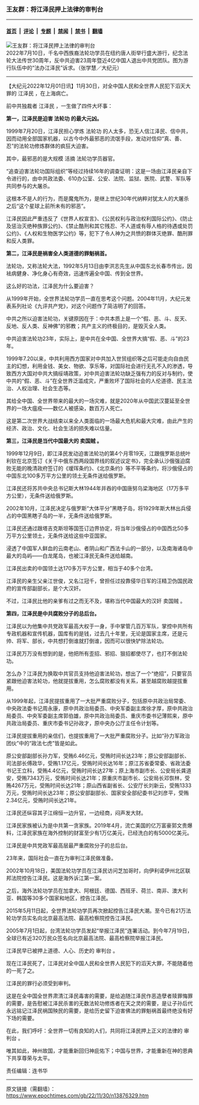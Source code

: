 ### 王友群：将江泽民押上法律的审判台

---

#### [首页](../../../..?n13876329) &nbsp;|&nbsp; [评论](../../../../../epoch-comment?n13876329) &nbsp;|&nbsp; [专题](../../../../../epoch-special?n13876329) &nbsp;|&nbsp; [禁闻](../../../../../epoch-news?n13876329) &nbsp;|&nbsp; [禁书](../../../../../books?n13876329) &nbsp;|&nbsp; [翻墙](https://github.com/gfw-breaker/nogfw/blob/master/README.md?n13876329)


<div><img alt="王友群：将江泽民押上法律的审判台" class="attachment-djy_600_400 size-djy_600_400 wp-post-image" src="https://i.epochtimes.com/assets/uploads/2022/12/id13876331-BGZ20836-600x400.jpg"/>
<div class="caption">
 2022年7月10日，千名中西族裔法轮功学员在纽约唐人街举行盛大游行，纪念法轮大法传世30周年，反中共迫害23周年暨近4亿中国人退出中共党团队。图为游行队伍中的“法办江泽民”诉求。（张学慧／大纪元）
</div></div><hr/><div class="post_content" id="artbody" itemprop="articleBody">
 <!-- article content begin -->
 <p>
  【大纪元2022年12月01日讯】11月30日，对全中国人民和全世界人民犯下滔天大罪的
  <ok href="https://www.epochtimes.com/gb/tag/%E6%B1%9F%E6%B3%BD%E6%B0%91.html">
   江泽民
  </ok>
  ，在上海病亡。
 </p>
 <p>
  前中共独裁者
  <ok href="https://www.epochtimes.com/gb/tag/%E6%B1%9F%E6%B3%BD%E6%B0%91.html">
   江泽民
  </ok>
  ，一生做了四件大坏事：
 </p>
 <p>
  <strong>
   第一，江泽民是迫害
   <ok href="https://www.epochtimes.com/gb/tag/%E6%B3%95%E8%BD%AE%E5%8A%9F.html">
    法轮功
   </ok>
   的最大元凶。
  </strong>
 </p>
 <p>
  1999年7月20日，江泽民担心学炼
  <ok href="https://www.epochtimes.com/gb/tag/%E6%B3%95%E8%BD%AE%E5%8A%9F.html">
   法轮功
  </ok>
  的人太多，恐无人信江泽民、信中共，因而动用全部国家机器，以古今中外最邪恶的流氓手段，发动对信仰“真、善、忍”的法轮功修炼群体的疯狂大迫害。
 </p>
 <p>
  其中，最邪恶的是大规模
  <ok href="https://www.epochtimes.com/gb/tag/%E6%B4%BB%E6%91%98.html">
   活摘
  </ok>
  法轮功学员器官。
 </p>
 <p>
  “追查迫害法轮功国际组织”等经过持续16年的调查证明：这是一场由江泽民亲自下令进行的，由中共政法委、610办公室、公安、法院、监狱、医院、武警、军队等共同参与的大屠杀。
 </p>
 <p>
  这根本不是人的行为，而是魔鬼所为，是继上世纪30年代纳粹对犹太人的大屠杀之后“这个星球上前所未有的邪恶”。
 </p>
 <p>
  江泽民因此严重违反了《世界人权宣言》、《公民权利与政治权利国际公约》、《防止及惩治灭绝种族罪公约》、《禁止酷刑和其它残忍、不人道或有辱人格的待遇或处罚公约》、《人权和生物医学公约》等，犯下了令人神为之共愤的群体灭绝罪、酷刑罪和反人类罪。
 </p>
 <p>
  <strong>
   第二，江泽民是祸害全人类道德的罪魁祸首。
  </strong>
 </p>
 <p>
  法轮功，又称法轮大法，1992年5月13日由李洪志先生从中国东北长春市传出，因袪病健身、净化身心有奇效，迅速传遍全中国、传到全世界。
 </p>
 <p>
  这么好的功法，江泽民为什么要迫害？
 </p>
 <p>
  从1999年开始，全世界法轮功学员一直在思考这个问题。2004年11月，大纪元发表系列社论《九评共产党》，对这个问题作了简洁明了的回答。
 </p>
 <p>
  中共之所以迫害法轮功，关键原因在于：中共本质上是一个“假、恶、斗、反天、反地、反人类、反神佛”的邪教；共产主义的终极目的，是毁灭全人类。
 </p>
 <p>
  中共迫害法轮功23年，实际上，是中共在全中国、全世界大搞“假、恶、斗”的23年。
 </p>
 <p>
  1999年7.20以来，中共利用西方国家对中共加入世贸组织等之后可能走向自由民主的幻想，利用金钱、美女、物欲、享乐等，对国际社会进行无孔不入的渗透，导致西方大国对中共大搞绥靖政策，对中共迫害法轮功缺乏强有力的反对与制约，使中共的“假、恶、斗”在全世界泛滥成灾，严重败坏了国际社会的人伦道德、民主法治、人权治理、社会生态等。
 </p>
 <p>
  其给全中国、全世界带来的最大的一场灾难，就是2020年从中国武汉蔓延至全世界的一场大瘟疫——数亿人被感染，数百万人死亡。
 </p>
 <p>
  这是第二次世界大战结束以来全人类面临的一场最大危机和最大灾难，由此产生的经济、政治、文化、社会生活的损失难以估量。
 </p>
 <p>
  <strong>
   第三，江泽民是当代中国最大的
   <ok href="https://www.epochtimes.com/gb/tag/%E5%8D%96%E5%9B%BD%E8%B4%BC.html">
    卖国贼
   </ok>
   。
  </strong>
 </p>
 <p>
  1999年12月9日，即江泽民发动迫害法轮功的第4个月零19天，江跟俄罗斯总统叶利钦在北京签订《关于中俄东西两段国界线的叙述议定书》，完全承认沙俄强迫腐败无能的晚清政府签订的《瑷珲条约》、《北京条约》等不平等条约，将沙俄侵占的中国东北100多万平方公里的领土无条件送给俄罗斯。
 </p>
 <p>
  江泽民还将苏共中央总书记斯大林1944年并吞的中国唐努乌梁海地区（17万多平方公里），无条件送给俄罗斯。
 </p>
 <p>
  2002年10月，江泽民决定与俄罗斯“大体平分”黑瞎子岛，将1929年斯大林出兵侵占的中国黑瞎子岛的一半，无条件送给俄罗斯。
 </p>
 <p>
  江泽民还通过跟塔吉克斯坦等国签订边界协定，将当年沙俄侵占的中国西北50多万平方公里领土，无条件送给这些中亚国家。
 </p>
 <p>
  浸透了中国军人鲜血的云南老山、者阴山和广西法卡山的一部分，以及南海诸岛中最大的岛屿——白龙尾岛，也被江泽民无条件送给越南。
 </p>
 <p>
  江泽民出卖的中国领土达170多万平方公里，相当于40多个台湾。
 </p>
 <p>
  江泽民的亲生父亲江世俊，又名江冠千，曾担任过投靠侵华日军的汪精卫伪国民政府的宣传部副部长，是个大汉奸。
 </p>
 <p>
  不过，江泽民比他的亲爹有过之而无不及，堪称当代中国最大的汉奸
  <ok href="https://www.epochtimes.com/gb/tag/%E5%8D%96%E5%9B%BD%E8%B4%BC.html">
   卖国贼
  </ok>
  。
 </p>
 <p>
  <strong>
   第四，江泽民是中共腐败分子的总后台。
  </strong>
 </p>
 <p>
  江泽民以为他集中共党政军最高大权于一身，手中掌管几百万军队，掌控中共所有专政机器和宣传机器，国库有的是钱，过去几十年里，无论是国家主席，还是元帅、将军、部长，中共想打倒谁就打倒谁，因而可以很快铲除法轮功。
 </p>
 <p>
  江泽民万万没有想到的是，他把所有歪招、邪招、狠招都使尽了，也打不倒法轮功。
 </p>
 <p>
  怎么办？江泽民为换取中共官员支持他迫害法轮功，想出了一个“绝招”，只要官员紧跟他迫害法轮功，他就提拔重用，怎么腐败都没有关系，甚至越腐败越提拔重用。
 </p>
 <p>
  从1999年起，江泽民提拔重用了一大批严重腐败分子，包括原中共政治局常委、中央政法委书记周永康，原中共政治局委员、中央军委副主席徐才厚，原中共政治局委员、中央军委副主席郭伯雄，原中共政治局委员、重庆市委书记薄熙来，原中共政治局委员、重庆市委书记孙政才，原中央办公厅主任令计划等。
 </p>
 <p>
  江泽民提拔重用的亲信们，也提拔重用了一大批严重腐败分子。比如“孙力军政治团伙”中的“政法七虎”皆是如此。
 </p>
 <p>
  原公安部副部长孙力军，受贿6.46亿元，受贿时间长达23年；原公安部副部长、司法部长傅政华，受贿1.17亿元，受贿时间长达16年；原江苏省委常委、省政法委书记王立科，受贿4.4亿元，受贿时间长达27年；原上海市副市长、公安局长龚道安，受贿7343万元，受贿时间长达21年；原重庆市副市长、公安局长邓恢林，受贿4267万元，受贿时间长达21年；原山西省副省长、公安厅长刘新云，受贿1333万元，受贿时间长达23年；原公安部副部长、国家安全部纪委书记刘彦平，受贿2.34亿元，受贿时间长达21年。
 </p>
 <p>
  江泽民还纵容其子江绵恒一边升官，一边经商，闷声发大财。
 </p>
 <p>
  江泽民家族被认为是中共第一贪家族。2019年4月，流亡美国的亿万富豪郭文贵爆料，江泽民家族在海外控制的财富至少有1万亿美元，已经洗白的有5000亿美元。
 </p>
 <p>
  江泽民是中共党政军最高层最严重腐败分子的总后台。
 </p>
 <p>
  23年来，国际社会一直在为审判江泽民做准备。
 </p>
 <p>
  2002年10月18日，美国法轮功学员在江泽民访问芝加哥时，向伊利诺伊州北区联邦法院控告江泽民。这是海外诉江第一案。
 </p>
 <p>
  之后，海外法轮功学员在加拿大、阿根廷、德国、西班牙、荷兰、南非、澳大利亚、韩国等30多个国家和地区，控告江泽民。
 </p>
 <p>
  2015年5月11日起，全世界法轮功学员再次掀起控告江泽民大潮。至今已有21万法轮功学员实名向北京最高法院、最高检察院控告江泽民。
 </p>
 <p>
  2005年7月1日起，台湾法轮功学员发起“举报江泽民”连署活动。到今年7月19日，全球已有近320万民众签名向北京最高法院、最高检察院举报江泽民。
 </p>
 <p>
  江泽民早已被押上道德、人心、历史的
  <ok href="https://www.epochtimes.com/gb/tag/%E5%AE%A1%E5%88%A4%E5%8F%B0.html">
   审判台
  </ok>
  。
 </p>
 <p>
  现在江泽民死了，江泽民对全中国人民和全世界人民犯下的滔天大罪，不能随着他的一死了之。
 </p>
 <p>
  江泽民的罪行必须受到审判。
 </p>
 <p>
  这是在全中国全世界肃清江泽民毒害的需要，是给追随江泽民作恶造孽者赎罪悔罪的需要，是告慰被江泽民杀害的无数法轮功修炼者在天之灵的需要，是让子孙后代永远铭记江泽民祸国殃民的需要，是给历史留下迫害佛法的罪魁祸首最终绝没有好下场的需要。
 </p>
 <p>
  在此，我们呼吁：全世界一切有良知的人们，共同将江泽民押上正义的法律的
  <ok href="https://www.epochtimes.com/gb/tag/%E5%AE%A1%E5%88%A4%E5%8F%B0.html">
   审判台
  </ok>
  。
 </p>
 <p>
  唯其如此，神州故国，才能重新回归神庇佑下；中国与世界，才能重新在神的恩典下共享尊荣与太平。
 </p>
 <p>
  责任编辑：连书华
 </p>
 <!-- article content end -->
 <div id="below_article_ad">
 </div>
</div>


---

原文链接（需翻墙）：https://www.epochtimes.com/gb/22/11/30/n13876329.htm